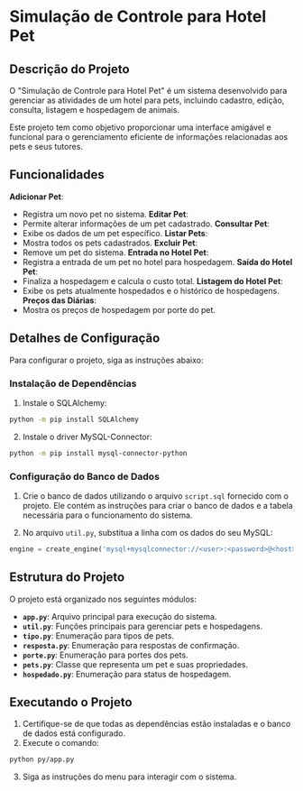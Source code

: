 # Simulação de Controle para Hotel Pet

## Descrição do Projeto

O "Simulação de Controle para Hotel Pet" é um sistema desenvolvido para gerenciar as atividades de um hotel para pets, incluindo cadastro, edição, consulta, listagem e hospedagem de animais.

Este projeto tem como objetivo proporcionar uma interface amigável e funcional para o gerenciamento eficiente de informações relacionadas aos pets e seus tutores.

## Funcionalidades

**Adicionar Pet**:
- Registra um novo pet no sistema.
  **Editar Pet**:
- Permite alterar informações de um pet cadastrado.
  **Consultar Pet**:
- Exibe os dados de um pet específico.
  **Listar Pets**:
- Mostra todos os pets cadastrados.
  **Excluir Pet**:
- Remove um pet do sistema.
  **Entrada no Hotel Pet**:
- Registra a entrada de um pet no hotel para hospedagem.
  **Saída do Hotel Pet**:
- Finaliza a hospedagem e calcula o custo total.
  **Listagem do Hotel Pet**:
- Exibe os pets atualmente hospedados e o histórico de hospedagens.
  **Preços das Diárias**:
- Mostra os preços de hospedagem por porte do pet.

## Detalhes de Configuração

Para configurar o projeto, siga as instruções abaixo:

### Instalação de Dependências

1. Instale o SQLAlchemy:

```bash
python -m pip install SQLAlchemy
```

2. Instale o driver MySQL-Connector:

```bash
python -m pip install mysql-connector-python
```

### Configuração do Banco de Dados

1. Crie o banco de dados utilizando o arquivo `script.sql` fornecido com o projeto. Ele contém as instruções para criar o banco de dados e a tabela necessária para o funcionamento do sistema.

2. No arquivo `util.py`, substitua a linha com os dados do seu MySQL:

```python
engine = create_engine('mysql+mysqlconnector://<user>:<password>@<host>[:<port>]/<dbname>')
```

## Estrutura do Projeto

O projeto está organizado nos seguintes módulos:

- **`app.py`**: Arquivo principal para execução do sistema.
- **`util.py`**: Funções principais para gerenciar pets e hospedagens.
- **`tipo.py`**: Enumeração para tipos de pets.
- **`resposta.py`**: Enumeração para respostas de confirmação.
- **`porte.py`**: Enumeração para portes dos pets.
- **`pets.py`**: Classe que representa um pet e suas propriedades.
- **`hospedado.py`**: Enumeração para status de hospedagem.

## Executando o Projeto

1. Certifique-se de que todas as dependências estão instaladas e o banco de dados está configurado.
2. Execute o comando:

```bash
python py/app.py
```

3. Siga as instruções do menu para interagir com o sistema.
